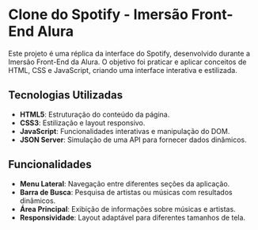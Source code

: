 # Clone do Spotify - Imersão Front-End Alura

Este projeto é uma réplica da interface do Spotify, desenvolvido durante a Imersão Front-End da Alura. O objetivo foi praticar e aplicar conceitos de HTML, CSS e JavaScript, criando uma interface interativa e estilizada.

## Tecnologias Utilizadas

- **HTML5**: Estruturação do conteúdo da página.
- **CSS3**: Estilização e layout responsivo.
- **JavaScript**: Funcionalidades interativas e manipulação do DOM.
- **JSON Server**: Simulação de uma API para fornecer dados dinâmicos.

## Funcionalidades

- **Menu Lateral**: Navegação entre diferentes seções da aplicação.
- **Barra de Busca**: Pesquisa de artistas ou músicas com resultados dinâmicos.
- **Área Principal**: Exibição de informações sobre músicas e artistas.
- **Responsividade**: Layout adaptável para diferentes tamanhos de tela.
